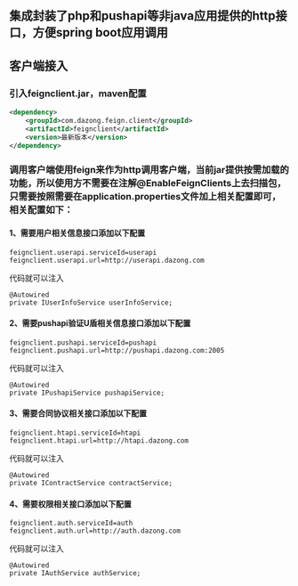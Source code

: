 ## 集成封装了php和pushapi等非java应用提供的http接口，方便spring boot应用调用

## 客户端接入

### 引入feignclient.jar，maven配置

```xml
<dependency>
    <groupId>com.dazong.feign.client</groupId>
    <artifactId>feignclient</artifactId>
    <version>最新版本</version>
</dependency>
```

### 调用客户端使用feign来作为http调用客户端，当前jar提供按需加载的功能，所以使用方不需要在注解@EnableFeignClients上去扫描包，只需要按照需要在application.properties文件加上相关配置即可，相关配置如下：

#### 1、需要用户相关信息接口添加以下配置

```
feignclient.userapi.serviceId=userapi
feignclient.userapi.url=http://userapi.dazong.com
```
代码就可以注入
```
@Autowired
private IUserInfoService userInfoService;
```

#### 2、需要pushapi验证U盾相关信息接口添加以下配置

```
feignclient.pushapi.serviceId=pushapi
feignclient.pushapi.url=http://pushapi.dazong.com:2005
```
代码就可以注入
```
@Autowired
private IPushapiService pushapiService;
```

#### 3、需要合同协议相关接口添加以下配置
```
feignclient.htapi.serviceId=htapi
feignclient.htapi.url=http://htapi.dazong.com
```
代码就可以注入
```
@Autowired
private IContractService contractService;
```

#### 4、需要权限相关接口添加以下配置
```
feignclient.auth.serviceId=auth
feignclient.auth.url=http://auth.dazong.com
```
代码就可以注入
```
@Autowired
private IAuthService authService;
```